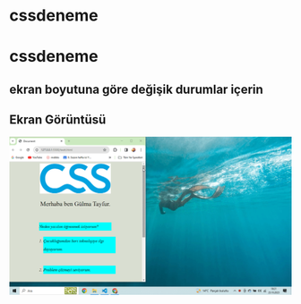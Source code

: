 # cssdeneme

<h1>cssdeneme</h1>

<h2>ekran boyutuna göre değişik durumlar içerin</h2>

<h2>Ekran Görüntüsü</h2>

![](cssdeneme.gif)
